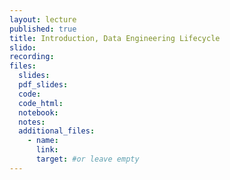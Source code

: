 ```yaml
---
layout: lecture
published: true
title: Introduction, Data Engineering Lifecycle
slido:
recording: 
files:
  slides:
  pdf_slides:
  code:
  code_html:
  notebook:
  notes:
  additional_files:
    - name:
      link:
      target: #or leave empty
---
```

